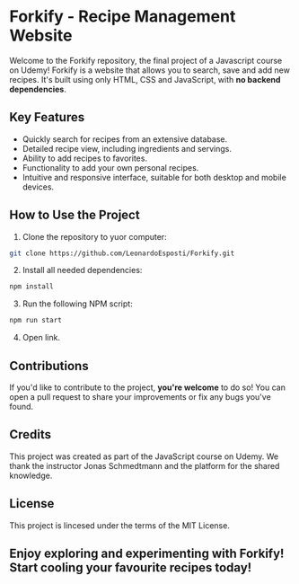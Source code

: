 # Forkify - Recipe Management Website

Welcome to the Forkify repository, the final project of a Javascript course on Udemy! Forkify is a website that allows you to search, save and add new recipes. It's built using only HTML, CSS and JavaScript, with **no backend dependencies**.

## Key Features

- Quickly search for recipes from an extensive database.
- Detailed recipe view, including ingredients and servings.
- Ability to add recipes to favorites.
- Functionality to add your own personal recipes.
- Intuitive and responsive interface, suitable for both desktop and mobile devices.

## How to Use the Project

1. Clone the repository to yuor computer:

```sh
git clone https://github.com/LeonardoEsposti/Forkify.git
```

2. Install all needed dependencies:

```sh
npm install
```

3. Run the following NPM script:

```sh
npm run start
```

4. Open link.

## Contributions

If you'd like to contribute to the project, **you're welcome** to do so! You can open a pull request to share your improvements or fix any bugs you've found.

## Credits

This project was created as part of the JavaScript course on Udemy. We thank the instructor Jonas Schmedtmann and the platform for the shared knowledge.

## License

This project is lincesed under the terms of the MIT License.

## Enjoy exploring and experimenting with Forkify! Start cooling your favourite recipes today!
